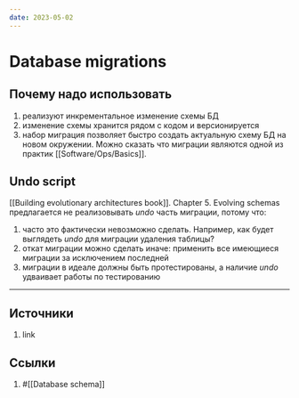 ```yaml
---
date: 2023-05-02
---
```

# Database migrations

## Почему надо использовать

1. реализуют инкрементальное изменение схемы БД
1. изменение схемы хранится рядом с кодом и версионируется
1. набор миграция позволяет быстро создать актуальную схему БД на новом окружении. Можно сказать что миграции являются одной из практик [[Software/Ops/Basics]].

## Undo script

[[Building evolutionary architectures book]]. Chapter 5. Evolving schemas предлагается не реализовывать *undo* часть миграции, потому что:

1. часто это фактически невозможно сделать. Например, как будет выглядеть *undo* для миграции удаления таблицы?
1. откат миграции можно сделать иначе: применить все имеющиеся миграции за исключением последней
1. миграции в идеале должны быть протестированы, а наличие *undo* удваивает работы по тестированию

---

## Источники

1. link

## Ссылки

1. #[[Database schema]]
